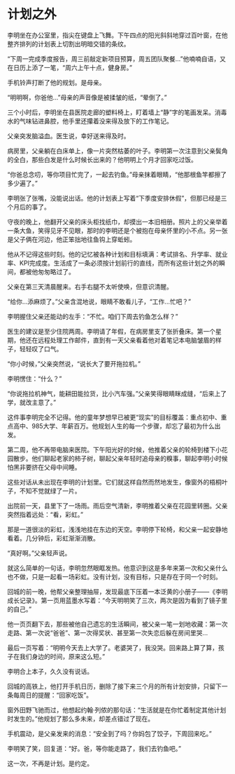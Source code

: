 # 计划之外

李明坐在办公室里，指尖在键盘上飞舞。下午四点的阳光斜斜地穿过百叶窗，在他整齐排列的计划表上切割出明暗交错的条纹。

“下周一完成季度报告，周三前敲定新项目预算，周五团队聚餐...”他喃喃自语，又在日历上添了一笔，“周六上午十点，健身房。”

手机铃声打断了他的规划。是母亲。

“明明啊，你爸他...”母亲的声音像是被揉皱的纸，“晕倒了。”

三个小时后，李明坐在县医院走廊的塑料椅上，盯着墙上“静”字的笔画发呆。消毒水的气味钻进鼻腔，他手里还攥着没来得及放下的工作笔记。

父亲突发脑溢血。医生说，幸好送来得及时。

病房里，父亲躺在白床单上，像一片突然枯萎的叶子。李明第一次注意到父亲鬓角的全白，那些白发是什么时候长出来的？他明明上个月才回家吃过饭。

“你爸总念叨，等你项目忙完了，一起去钓鱼。”母亲抹着眼睛，“他那根鱼竿都擦了多少遍了。”

李明张了张嘴，没能说出话。他的计划表上写着“下季度安排休假”，但那已经是三个月后的事了。

守夜的晚上，他翻开父亲的床头柜找纸巾，却摸出一本旧相册。照片上的父亲举着一条大鱼，笑得见牙不见眼，那时的李明还是个被抱在母亲怀里的小不点。另一张是父子俩在河边，他正笨拙地往鱼钩上穿蚯蚓。

他从不记得这些时刻。他的记忆被各种计划和目标填满：考试排名、升学率、就业率、KPI完成度。生活成了一条必须按计划前行的直线，而所有这些计划之外的瞬间，都被他匆匆略过了。

父亲在第三天清晨醒来。右手右腿不太听使唤，但意识清醒。

“给你...添麻烦了。”父亲含混地说，眼睛不敢看儿子，“工作...忙吧？”

李明握住父亲还能动的左手：“不忙。咱们下周去钓鱼怎么样？”

医生的建议是至少住院两周。李明请了年假，在病房里支了张折叠床。第一个星期，他还在远程处理工作邮件，直到有一天父亲看着他对着笔记本电脑皱眉的样子，轻轻叹了口气。

“你小时候，”父亲突然说，“说长大了要开拖拉机。”

李明愣住：“什么？”

“你说拖拉机神气，能耕田能拉货，比小汽车强。”父亲笑得眼睛眯成缝，“后来上了学，就改主意了。”

这件事李明完全不记得。他的童年梦想早已被更“现实”的目标覆盖：重点初中、重点高中、985大学、年薪百万。他规划人生的每一个步骤，却忘了最初为什么出发。

第二周，他不再带电脑来医院。下午阳光好的时候，他推着父亲的轮椅到楼下小花园散步。他们聊起老家的柿子树，聊起父亲年轻时追母亲的糗事，聊起李明小时候怕黑非要挤在父母中间睡。

这些对话从未出现在李明的计划里。它们就这样自然而然地发生，像窗外的梧桐叶子，不知不觉就绿了一片。

出院前一天，县里下了一场雨。雨后空气清新，李明推着父亲在花园里转圈。父亲突然指着远处：“看，彩虹。”

那是一道很淡的彩虹，浅浅地挂在东边的天空。李明停下轮椅，和父亲一起安静地看着。几分钟后，彩虹渐渐消散。

“真好啊。”父亲轻声说。

就这么简单的一句话，李明忽然眼眶发热。他意识到这是多年来第一次和父亲什么也不做，只是一起看一场彩虹。没有计划，没有目标，只是存在于同一个时刻。

回城的前一晚，他帮父亲整理抽屉，发现最底下压着一本泛黄的小册子——《李明成长记录》。第一页用蓝墨水写着：“今天明明笑了三次，两次是因为看到了镜子里的自己。”

他一页页翻下去，那些被他自己遗忘的生活瞬间，被父亲一笔一划地收藏：第一次走路、第一次说“爸爸”、第一次得奖状、甚至第一次失恋后躲在房间里哭...

最后一页写着：“明明今天去上大学了。老婆哭了，我没哭。回来路上算了算，孩子在我们身边的时间，原来这么短。”

李明合上本子，久久没有说话。

回城的高铁上，他打开手机日历，删除了接下来三个月的所有计划安排，只留下一条每周日的提醒：“回家吃饭”。

窗外田野飞驰而过，他想起约翰·列侬的那句话：“生活就是在你忙着制定其他计划时发生的。”他规划了那么多未来，却差点错过了现在。

手机震动，是父亲发来的消息：“安全到了吗？你妈包了饺子，下周回来吃。”

李明笑了笑，回复道：“好。爸，等你能走路了，我们去钓鱼吧。”

这一次，不再是计划。是约定。